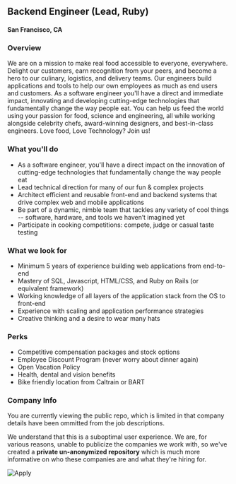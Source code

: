 ## Backend Engineer (Lead, Ruby)
#### San Francisco, CA

### Overview
We are on a mission to make real food accessible to everyone, everywhere.
Delight our customers, earn recognition from your peers, and become a hero to our culinary, logistics, and delivery teams. Our engineers build applications and tools to help our own employees as much as end users and customers. As a software engineer you'll have a direct and immediate impact, innovating and developing cutting-edge technologies that fundamentally change the way people eat.
You can help us feed the world using your passion for food, science and engineering, all while working alongside celebrity chefs, award-winning designers, and best-in-class engineers.
Love food, Love Technology? Join us!

### What you'll do
+ As a software engineer, you'll have a direct impact on the innovation of cutting-edge technologies that fundamentally change the way people eat
+ Lead technical direction for many of our fun & complex projects
+ Architect efficient and reusable front-end and backend systems that drive complex web and mobile applications
+ Be part of a dynamic, nimble team that tackles any variety of cool things -- software, hardware, and tools we haven’t imagined yet
+ Participate in cooking competitions: compete, judge or casual taste testing

### What we look for
+ Minimum 5 years of experience building web applications from end-to-end
+ Mastery of SQL, Javascript, HTML/CSS, and Ruby on Rails (or equivalent framework)
+ Working knowledge of all layers of the application stack from the OS to front-end
+ Experience with scaling and application performance strategies
+ Creative thinking and a desire to wear many hats

### Perks
+ Competitive compensation packages and stock options
+ Employee Discount Program (never worry about dinner again)
+ Open Vacation Policy
+ Health, dental and vision benefits
+ Bike friendly location from Caltrain or BART


### Company Info
You are currently viewing the public repo, which is limited in that company details have been ommitted from the job descriptions.  
    
We understand that this is a suboptimal user experience.  We are, for various reasons, unable to publicize the companies we work with, so we've
created a **private un-anonymized repository** which is much more informative on who these companies are and what they're hiring for.  
    
![Apply](https://dabuttonfactory.com/button.png?t=Apply&f=Calibri-Bold&ts=24&tc=fff&tshs=1&tshc=000&hp=20&vp=8&c=5&bgt=gradient&bgc=3d85c6&ebgc=073763)
